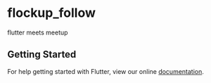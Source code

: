 # flockup_follow

flutter meets meetup

## Getting Started

For help getting started with Flutter, view our online
[documentation](https://flutter.io/).
